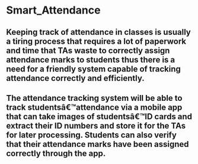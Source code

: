 # Smart_Attendance
## Keeping track of attendance in classes is usually a tiring process that requires a lot of paperwork and time that TAs waste to correctly assign attendance marks to students thus there is a need for a friendly system capable of tracking attendance correctly and efficiently.
## The attendance tracking system will be able to track studentsâ€™attendance via a mobile app that can take images of studentsâ€™ID cards and extract their ID numbers and store it for the TAs for later processing. Students can also verify that their attendance marks have been assigned correctly through the app.

